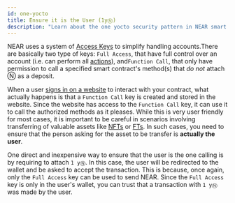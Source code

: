 ```yaml
---
id: one-yocto
title: Ensure it is the User (1yⓃ)
description: "Learn about the one yocto security pattern in NEAR smart contracts for verifying account ownership and preventing unauthorized access."
---
```


NEAR uses a system of [Access Keys](../../protocol/access-keys.md) to simplify handling accounts.There are basically two type of keys: `Full Access`, that have full control over an account (i.e. can perform all [actions](../anatomy/actions.md)), and`Function Call`, that only have permission to call a specified smart contract's method(s) that _do not_ attach Ⓝ as a deposit.

When a user [signs in on a website](../../web3-apps/integrate-contracts.md#user-sign-in--sign-out) to interact with your contract, what actually happens is
that a `Function Call` key is created and stored in the website. Since the website has access to the `Function Call` key, it can use it to
call the authorized methods as it pleases. While this is very user friendly for most cases, it is important to be careful in scenarios involving
transferring of valuable assets like [NFTs](../../primitives/nft.md) or [FTs](../../primitives/ft.md). In such cases, you need to ensure that
the person asking for the asset to be transfer is **actually the user**.

One direct and inexpensive way to ensure that the user is the one calling is by requiring to attach `1 yⓃ`. In this case, the user will be
redirected to the wallet and be asked to accept the transaction. This is because, once again, only the `Full Access` key can be used to send NEAR.
Since the `Full Access` key is only in the user's wallet, you can trust that a transaction with `1 yⓃ` was made by the user.